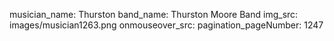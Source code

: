 musician_name: Thurston
band_name: Thurston Moore Band
img_src: images/musician1263.png
onmouseover_src: 
pagination_pageNumber: 1247